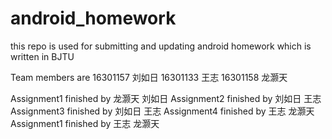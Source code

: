 # android_homework
this repo is used for submitting and updating android homework which is written in BJTU

Team members are
16301157 刘如日
16301133 王志
16301158 龙灏天

Assignment1 finished by 龙灏天 刘如日
Assignment2 finished by 刘如日 王志
Assignment3 finished by 刘如日 王志
Assignment4 finished by 王志 龙灏天
Assignment1 finished by 王志 龙灏天
